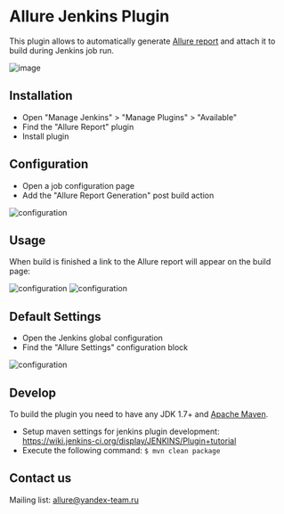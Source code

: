 # Allure Jenkins Plugin
This plugin allows to automatically generate [Allure report](http://allure.qatools.ru) and attach it to build during Jenkins job run.

![image](https://raw.github.com/allure-framework/allure-core/master/allure-dashboard.png)

## Installation
 * Open "Manage Jenkins" > "Manage Plugins" > "Available"
 * Find the "Allure Report" plugin
 * Install plugin

## Configuration
 * Open a job configuration page
 * Add the "Allure Report Generation" post build action

![configuration](https://raw.githubusercontent.com/allure-framework/allure-jenkins-plugin/master/img/allure-configuration.png)

## Usage
When build is finished a link to the Allure report will appear on the build page:

![configuration](https://raw.githubusercontent.com/allure-framework/allure-jenkins-plugin/master/img/allure-sidebar.png)
![configuration](https://raw.githubusercontent.com/allure-framework/allure-jenkins-plugin/master/img/allure-report.png)

## Default Settings
 * Open the Jenkins global configuration
 * Find the "Allure Settings" configuration block
 
![configuration](https://raw.githubusercontent.com/allure-framework/allure-jenkins-plugin/master/img/allure-settings.png)


## Develop
To build the plugin you need to have any JDK 1.7+ and [Apache Maven](http://maven.apache.org/).
 * Setup maven settings for jenkins plugin development: https://wiki.jenkins-ci.org/display/JENKINS/Plugin+tutorial
 * Execute the following command: `$ mvn clean package`

## Contact us
Mailing list: [allure@yandex-team.ru](mailto:allure@yandex-team.ru)

